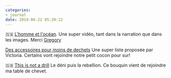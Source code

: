 ```yaml
---
categories:
- journal
date: 2019-06-22 05:20:12
---
```



🇬🇧 [L'homme et l'océan](https://vimeo.com/340888206). Une super vidéo, tant dans la narration que dans les images. Merci [Gregory](https://gregorymignard.com)

[Des accessoires pour moins de dechets](https://www.mangoandsalt.com/2019/06/17/7-accessoires-jadore-reduire-dechets/) Une super liste proposée par Victoria. Certains vont rejoindre notre petit cocon pour sur!

🇬🇧 [This is not a drill](https://www.theguardian.com/books/2019/apr/26/extinction-rebellion-rushes-activists-handbook-this-is-not-a-drill-into-print) Le déni puis la rebellion. Ce bouquin vient de rejoindre ma table de chevet.
